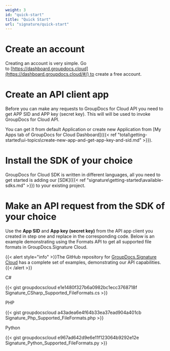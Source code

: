 ```yaml
---
weight: 3
id: "quick-start"
title: "Quick Start"
url: "signature/quick-start"
---
```







# Create an account #

Creating an account is very simple. Go to [https://dashboard.groupdocs.cloud](https://dashboard.groupdocs.cloud/#/) to create a free account. 

# Create an API client app #

Before you can make any requests to GroupDocs for Cloud API you need to get APP SID and APP key (secret key). This will will be used to invoke GroupDocs for Cloud API. 

You can get it from default Application or create new Application from [My Apps tab of GroupDocs for Cloud Dashboard]({{< ref "total\getting-started\ui-topics\create-new-app-and-get-app-key-and-sid.md" >}}).

# Install the SDK of your choice #

GroupDocs for Cloud SDK is written in different languages, all you need to get started is adding our [SDK]({{< ref "signature\getting-started\available-sdks.md" >}}) to your existing project.

# Make an API request from the SDK of your choice #

Use the **App SID** and **App key (secret key)** from the API app client you created in step one and replace in the corresponding code. Below is an example demonstrating using the Formats API to get all supported file formats in GroupDocs.Signature Cloud.

{{< alert style="info" >}}The GitHub repository for [GroupDocs.Signature Cloud](https://github.com/groupdocs-signature-cloud) has a complete set of examples, demonstrating our API capabilities.{{< /alert >}}



 C#




{{< gist groupdocscloud e1e1480f327b6a0982bc1ecc3768718f Signature_CSharp_Supported_FileFormats.cs >}}







 PHP




{{< gist groupdocscloud a43adea6e4f64b33ea37ead904a401cb Signature_Php_Supported_FileFormats.php >}}







 Python




{{< gist groupdocscloud e967ad642d9e6e11f123064b9292e12e Signature_Python_Supported_FileFormats.py >}}







